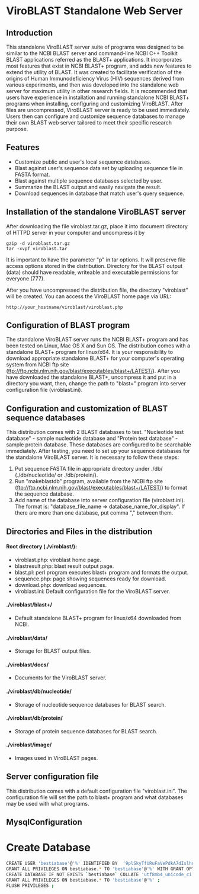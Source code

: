 # ViroBLAST Standalone Web Server

## Introduction

This standalone ViroBLAST server suite of programs was
designed to be similar to the NCBI BLAST server and
command-line NCBI C++ Toolkit BLAST applications referred as
the BLAST+ applications. It incorporates most
features that exist in NCBI BLAST+ program, and adds new
features to extend the utility of BLAST. It was created to
facilitate verification of the origins of Human
Immunodeficiency Virus (HIV) sequences derived from various
experiments, and then was developed into the standalone web
server for maximum utility in other research fields. It is
recommended that users have experience in installation and
running standalone NCBI BLAST+ programs when installing,
configuring and customizing ViroBLAST. After files are
uncompressed, ViroBLAST server is ready to be used
immediately. Users then can configure and customize sequence
databases to manage their own BLAST web server tailored to
meet their specific research purpose.

## Features

* Customize public and user's local sequence databases.
* Blast against user's sequence data set by uploading
sequence file in FASTA format.
* Blast against multiple sequence databases selected by
user.
* Summarize the BLAST output and easily navigate the result.
* Download sequences in database that match user's query
sequence.

## Installation of the standalone ViroBLAST server

After downloading the file viroblast.tar.gz, place it into
document directory of HTTPD server in your computer and
uncompress it by

    gzip -d viroblast.tar.gz
    tar -xvpf viroblast.tar
    
It is important to have the parameter "p" in tar options. It
will preserve file access options stored in the
distribution. Directory for the BLAST output (data) should
have readable, writeable and executable permissions for
everyone (777).

After you have uncompressed the distribution file, the
directory "viroblast" will be created. You can access the
ViroBLAST home page via URL:

    http://your_hostname/viroblast/viroblast.php

## Configuration of BLAST program

The standalone ViroBLAST server runs the NCBI BLAST+
program and has been tested on Linux, Mac OS X and Sun OS.
The distribution comes with a standalone BLAST+ program for
linux/x64. It is your responsibility to download
appropriate standalone BLAST+ for your computer's operating
system from NCBI ftp site
(ftp://ftp.ncbi.nlm.nih.gov/blast/executables/blast+/LATEST/). After you have
downloaded the standalone BLAST+, uncompress it and put in a
directory you want, then, change the path to "blast+" program
into server configuration file (viroblast.ini).

## Configuration and customization of BLAST sequence databases

This distribution comes with 2 BLAST databases to test.
"Nucleotide test database" - sample nucleotide database and
"Protein test database" - sample protein database. These
databases are configured to be searchable immediately. After
testing, you need to set up your sequence databases for the
standalone ViroBLAST server. It is necessary to follow these
steps:

1. Put sequence FASTA file in appropriate directory under ./db/
(./db/nucleotide/ or ./db/protein/).
2. Run "makeblastdb" program, available from the NCBI ftp site
(ftp://ftp.ncbi.nlm.nih.gov/blast/executables/blast+/LATEST/)
to format the sequence database.
3. Add name of the database into server configuration file
(viroblast.ini). The format is: "database_file_name => database_name_for_display".
If there are more than one database, put comma "," between them.

## Directories and Files in the distribution

#### Root directory (./viroblast/):
- viroblast.php: viroblast home page.
- blastresult.php: blast result output page.
- blast.pl: perl program executes blast+ program and formats
the output.
- sequence.php: page showing sequences ready for download.
- download.php: download sequences.
- viroblast.ini: Default configuration file for the ViroBLAST
server.

#### ./viroblast/blast+/
- Default standalone BLAST+ program for linux/x64 downloaded
from NCBI.

#### ./viroblast/data/
- Storage for BLAST output files.

#### ./viroblast/docs/
- Documents for the ViroBLAST server.

#### ./viroblast/db/nucleotide/
- Storage of nucleotide sequence databases for BLAST search.

#### ./viroblast/db/protein/
- Storage of protein sequence databases for BLAST search.

#### ./viroblast/image/
- Images used in ViroBLAST pages.

## Server configuration file

This distribution comes with a default configuration file
"viroblast.ini". The configuration file will set the path to
blast+ program and what databases may be used with what
programs.

## MysqlConfiguration

# Create Database
```bash
CREATE USER 'bestiabase'@'%' IDENTIFIED BY  '9plSkyTfURuFaVePdkA7dIslhnKjar07laLUqvfYdvi60=';
GRANT ALL PRIVILEGES ON bestiabase.* TO 'bestiabase'@'%' WITH GRANT OPTION;
CREATE DATABASE IF NOT EXISTS `bestiabase` COLLATE 'utf8mb4_unicode_ci' ;
GRANT ALL PRIVILEGES ON bestiabase.* TO 'bestiabase'@'%' ;
FLUSH PRIVILEGES ;
```